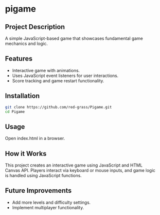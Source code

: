 # pigame

## Project Description
A simple JavaScript-based game that showcases fundamental game mechanics and logic.

## Features
* Interactive game with animations.
* Uses JavaScript event listeners for user interactions.
* Score tracking and game restart functionality.

## Installation
```bash
git clone https://github.com/red-grass/Pigame.git
cd Pigame
```

## Usage
Open index.html in a browser.

## How it Works
This project creates an interactive game using JavaScript and HTML Canvas API. Players interact via keyboard or mouse inputs, and game logic is handled using JavaScript functions.

## Future Improvements
* Add more levels and difficulty settings.
* Implement multiplayer functionality.
